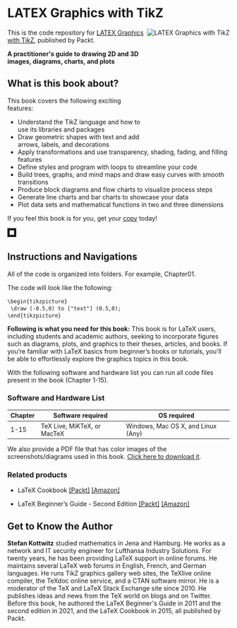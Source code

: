 # LATEX Graphics with TikZ

<a href="https://www.packtpub.com/product/latex-graphics-with-tikz/9781804618233?utm_source=github&utm_medium=repository&utm_campaign="><img src="https://content.packt.com/B18920/cover_image_small.jpg" alt="LATEX Graphics with TikZ" height="256px" align="right"></a>

This is the code repository for [LATEX Graphics with TikZ](https://www.packtpub.com/product/latex-graphics-with-tikz/9781804618233?utm_source=github&utm_medium=repository&utm_campaign=), published by Packt.

**A practitioner's guide to drawing 2D and 3D images, diagrams, charts, and plots**

## What is this book about?

This book covers the following exciting features:
* Understand the TikZ language and how to use its libraries and packages
* Draw geometric shapes with text and add arrows, labels, and decorations
* Apply transformations and use transparency, shading, fading, and filling features
* Define styles and program with loops to streamline your code
* Build trees, graphs, and mind maps and draw easy curves with smooth transitions
* Produce block diagrams and flow charts to visualize process steps
* Generate line charts and bar charts to showcase your data
* Plot data sets and mathematical functions in two and three dimensions

If you feel this book is for you, get your [copy](https://www.amazon.com/dp/1804618233) today!

<a href="https://www.packtpub.com/?utm_source=github&utm_medium=banner&utm_campaign=GitHubBanner"><img src="https://raw.githubusercontent.com/PacktPublishing/GitHub/master/GitHub.png" 
alt="https://www.packtpub.com/" border="5" /></a>

## Instructions and Navigations
All of the code is organized into folders. For example, Chapter01.

The code will look like the following:
```
\begin{tikzpicture}
 \draw (-0.5,0) to ["text"] (0.5,0);
\end{tikzpicture}
```

**Following is what you need for this book:**
This book is for LaTeX users, including students and academic authors, seeking to incorporate figures such as diagrams, plots, and graphics to their theses, articles, and books. If you’re familiar with LaTeX basics from beginner’s books or tutorials, you’ll be able to effortlessly explore the graphics topics in this book.

With the following software and hardware list you can run all code files present in the book (Chapter 1-15).
### Software and Hardware List
| Chapter | Software required | OS required |
| -------- | ------------------------------------ | ----------------------------------- |
| 1-15 | TeX Live, MiKTeX, or MacTeX | Windows, Mac OS X, and Linux (Any) |


We also provide a PDF file that has color images of the screenshots/diagrams used in this book. [Click here to download it](https://packt.link/7hkX1).

### Related products
* LaTeX Cookbook [[Packt]](https://www.packtpub.com/product/latex-cookbook/9781784395148?utm_source=github&utm_medium=repository&utm_campaign=9781784395148) [[Amazon]](https://www.amazon.com/dp/1784395145)

* LaTeX Beginner’s Guide - Second Edition [[Packt]](https://www.packtpub.com/product/latex-beginners-guide-second-edition/9781801078658?utm_source=github&utm_medium=repository&utm_campaign=9781801078658) [[Amazon]](https://www.amazon.com/dp/1847199860)



## Get to Know the Author
**Stefan Kottwitz**
studied mathematics in Jena and Hamburg. He works as a network and IT security engineer for Lufthansa Industry Solutions. For twenty years, he has been providing LaTeX support in online forums. He maintains several LaTeX web forums in English, French, and German languages. He runs TikZ graphics gallery web sites, the TeXlive online compiler, the TeXdoc online service, and a CTAN software mirror. He is a moderator of the TeX and LaTeX Stack Exchange site since 2010. He publishes ideas and news from the TeX world on blogs and on Twitter. Before this book, he authored the LaTeX Beginner's Guide in 2011 and the second edition in 2021, and the LaTeX Cookbook in 2015, all published by Packt.
